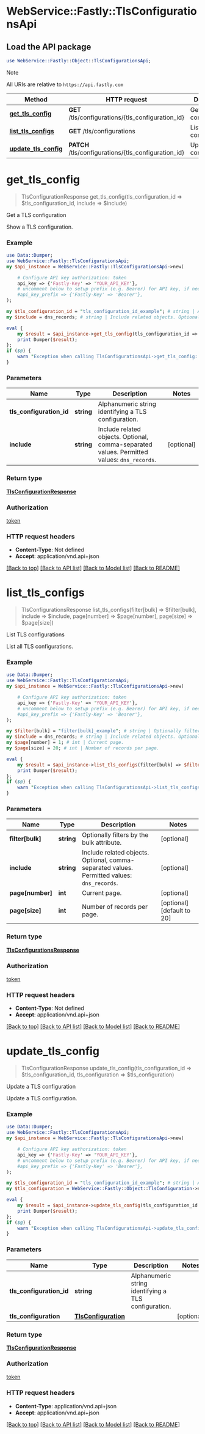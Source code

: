 # WebService::Fastly::TlsConfigurationsApi

## Load the API package
```perl
use WebService::Fastly::Object::TlsConfigurationsApi;
```

> [!NOTE]
> All URIs are relative to `https://api.fastly.com`

Method | HTTP request | Description
------ | ------------ | -----------
[**get_tls_config**](TlsConfigurationsApi.md#get_tls_config) | **GET** /tls/configurations/{tls_configuration_id} | Get a TLS configuration
[**list_tls_configs**](TlsConfigurationsApi.md#list_tls_configs) | **GET** /tls/configurations | List TLS configurations
[**update_tls_config**](TlsConfigurationsApi.md#update_tls_config) | **PATCH** /tls/configurations/{tls_configuration_id} | Update a TLS configuration


# **get_tls_config**
> TlsConfigurationResponse get_tls_config(tls_configuration_id => $tls_configuration_id, include => $include)

Get a TLS configuration

Show a TLS configuration.

### Example
```perl
use Data::Dumper;
use WebService::Fastly::TlsConfigurationsApi;
my $api_instance = WebService::Fastly::TlsConfigurationsApi->new(

    # Configure API key authorization: token
    api_key => {'Fastly-Key' => 'YOUR_API_KEY'},
    # uncomment below to setup prefix (e.g. Bearer) for API key, if needed
    #api_key_prefix => {'Fastly-Key' => 'Bearer'},
);

my $tls_configuration_id = "tls_configuration_id_example"; # string | Alphanumeric string identifying a TLS configuration.
my $include = dns_records; # string | Include related objects. Optional, comma-separated values. Permitted values: `dns_records`. 

eval {
    my $result = $api_instance->get_tls_config(tls_configuration_id => $tls_configuration_id, include => $include);
    print Dumper($result);
};
if ($@) {
    warn "Exception when calling TlsConfigurationsApi->get_tls_config: $@\n";
}
```

### Parameters

Name | Type | Description  | Notes
------------- | ------------- | ------------- | -------------
 **tls_configuration_id** | **string**| Alphanumeric string identifying a TLS configuration. | 
 **include** | **string**| Include related objects. Optional, comma-separated values. Permitted values: `dns_records`.  | [optional] 

### Return type

[**TlsConfigurationResponse**](TlsConfigurationResponse.md)

### Authorization

[token](../README.md#token)

### HTTP request headers

 - **Content-Type**: Not defined
 - **Accept**: application/vnd.api+json

[[Back to top]](#) [[Back to API list]](../README.md#documentation-for-api-endpoints) [[Back to Model list]](../README.md#documentation-for-models) [[Back to README]](../README.md)

# **list_tls_configs**
> TlsConfigurationsResponse list_tls_configs(filter[bulk] => $filter[bulk], include => $include, page[number] => $page[number], page[size] => $page[size])

List TLS configurations

List all TLS configurations.

### Example
```perl
use Data::Dumper;
use WebService::Fastly::TlsConfigurationsApi;
my $api_instance = WebService::Fastly::TlsConfigurationsApi->new(

    # Configure API key authorization: token
    api_key => {'Fastly-Key' => 'YOUR_API_KEY'},
    # uncomment below to setup prefix (e.g. Bearer) for API key, if needed
    #api_key_prefix => {'Fastly-Key' => 'Bearer'},
);

my $filter[bulk] = "filter[bulk]_example"; # string | Optionally filters by the bulk attribute.
my $include = dns_records; # string | Include related objects. Optional, comma-separated values. Permitted values: `dns_records`. 
my $page[number] = 1; # int | Current page.
my $page[size] = 20; # int | Number of records per page.

eval {
    my $result = $api_instance->list_tls_configs(filter[bulk] => $filter[bulk], include => $include, page[number] => $page[number], page[size] => $page[size]);
    print Dumper($result);
};
if ($@) {
    warn "Exception when calling TlsConfigurationsApi->list_tls_configs: $@\n";
}
```

### Parameters

Name | Type | Description  | Notes
------------- | ------------- | ------------- | -------------
 **filter[bulk]** | **string**| Optionally filters by the bulk attribute. | [optional] 
 **include** | **string**| Include related objects. Optional, comma-separated values. Permitted values: `dns_records`.  | [optional] 
 **page[number]** | **int**| Current page. | [optional] 
 **page[size]** | **int**| Number of records per page. | [optional] [default to 20]

### Return type

[**TlsConfigurationsResponse**](TlsConfigurationsResponse.md)

### Authorization

[token](../README.md#token)

### HTTP request headers

 - **Content-Type**: Not defined
 - **Accept**: application/vnd.api+json

[[Back to top]](#) [[Back to API list]](../README.md#documentation-for-api-endpoints) [[Back to Model list]](../README.md#documentation-for-models) [[Back to README]](../README.md)

# **update_tls_config**
> TlsConfigurationResponse update_tls_config(tls_configuration_id => $tls_configuration_id, tls_configuration => $tls_configuration)

Update a TLS configuration

Update a TLS configuration.

### Example
```perl
use Data::Dumper;
use WebService::Fastly::TlsConfigurationsApi;
my $api_instance = WebService::Fastly::TlsConfigurationsApi->new(

    # Configure API key authorization: token
    api_key => {'Fastly-Key' => 'YOUR_API_KEY'},
    # uncomment below to setup prefix (e.g. Bearer) for API key, if needed
    #api_key_prefix => {'Fastly-Key' => 'Bearer'},
);

my $tls_configuration_id = "tls_configuration_id_example"; # string | Alphanumeric string identifying a TLS configuration.
my $tls_configuration = WebService::Fastly::Object::TlsConfiguration->new(); # TlsConfiguration | 

eval {
    my $result = $api_instance->update_tls_config(tls_configuration_id => $tls_configuration_id, tls_configuration => $tls_configuration);
    print Dumper($result);
};
if ($@) {
    warn "Exception when calling TlsConfigurationsApi->update_tls_config: $@\n";
}
```

### Parameters

Name | Type | Description  | Notes
------------- | ------------- | ------------- | -------------
 **tls_configuration_id** | **string**| Alphanumeric string identifying a TLS configuration. | 
 **tls_configuration** | [**TlsConfiguration**](TlsConfiguration.md)|  | [optional] 

### Return type

[**TlsConfigurationResponse**](TlsConfigurationResponse.md)

### Authorization

[token](../README.md#token)

### HTTP request headers

 - **Content-Type**: application/vnd.api+json
 - **Accept**: application/vnd.api+json

[[Back to top]](#) [[Back to API list]](../README.md#documentation-for-api-endpoints) [[Back to Model list]](../README.md#documentation-for-models) [[Back to README]](../README.md)

